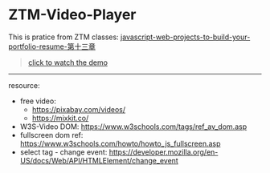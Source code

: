 # ZTM-Video-Player

This is pratice from ZTM classes: [javascript-web-projects-to-build-your-portfolio-resume-第十三章](https://www.udemy.com/course/javascript-web-projects-to-build-your-portfolio-resume/?couponCode=ACCAGE0923)

> [click to watch the demo](https://joeban0608.github.io/ZTM-Video-Player/)

---

resource:

- free video:
  - https://pixabay.com/videos/
  - https://mixkit.co/
- W3S-Video DOM: https://www.w3schools.com/tags/ref_av_dom.asp
- fullscreen dom ref: https://www.w3schools.com/howto/howto_js_fullscreen.asp
- select tag - change event: https://developer.mozilla.org/en-US/docs/Web/API/HTMLElement/change_event
